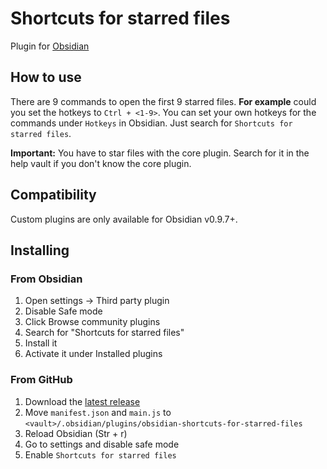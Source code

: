 # Shortcuts for starred files

Plugin for [Obsidian](https://obsidian.md)

## How to use
There are 9 commands to open the first 9 starred files. **For example** could you set the hotkeys to `Ctrl + <1-9>`. You can set your own hotkeys for the commands under `Hotkeys` in Obsidian. Just search for `Shortcuts for starred files`.

**Important:** You have to star files with the core plugin. Search for it in the help vault if you don't know the core plugin.


## Compatibility
Custom plugins are only available for Obsidian v0.9.7+.

## Installing

### From Obsidian
1. Open settings -> Third party plugin
2. Disable Safe mode
3. Click Browse community plugins
4. Search for "Shortcuts for starred files"
5. Install it
6. Activate it under Installed plugins


### From GitHub
1. Download the [latest release](https://github.com/Vinzent03/obsidian-shortcuts-for-starred-files/releases/latest)
2. Move `manifest.json` and `main.js` to `<vault>/.obsidian/plugins/obsidian-shortcuts-for-starred-files`
3. Reload Obsidian (Str + r)
4. Go to settings and disable safe mode
5. Enable `Shortcuts for starred files`